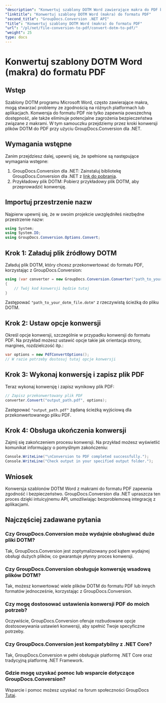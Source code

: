 ```yaml
---
"description": "Konwertuj szablony DOTM Word zawierające makra do PDF bez wysiłku za pomocą GroupDocs.Conversion dla .NET. Zapewnij zgodność i bezpieczeństwo za pomocą prostych kroków."
"linktitle": "Konwertuj szablony DOTM Word (makra) do formatu PDF"
"second_title": "GroupDocs.Conversion .NET API"
"title": "Konwertuj szablony DOTM Word (makra) do formatu PDF"
"url": "/pl/net/file-conversion-to-pdf/convert-dotm-to-pdf/"
"weight": 25
type: docs
---
```

# Konwertuj szablony DOTM Word (makra) do formatu PDF

## Wstęp
Szablony DOTM programu Microsoft Word, często zawierające makra, mogą stwarzać problemy ze zgodnością na różnych platformach lub aplikacjach. Konwersja do formatu PDF nie tylko zapewnia powszechną dostępność, ale także eliminuje potencjalne zagrożenia bezpieczeństwa związane z makrami. W tym samouczku przejdziemy przez kroki konwersji plików DOTM do PDF przy użyciu GroupDocs.Conversion dla .NET.
## Wymagania wstępne
Zanim przejdziesz dalej, upewnij się, że spełnione są następujące wymagania wstępne:
1. GroupDocs.Conversion dla .NET: Zainstaluj bibliotekę GroupDocs.Conversion dla .NET z [link do pobrania](https://releases.groupdocs.com/conversion/net/). 
2. Przykładowy plik DOTM: Pobierz przykładowy plik DOTM, aby przeprowadzić konwersję.

## Importuj przestrzenie nazw
Najpierw upewnij się, że w swoim projekcie uwzględniłeś niezbędne przestrzenie nazw:
```csharp
using System;
using System.IO;
using GroupDocs.Conversion.Options.Convert;
```
## Krok 1: Załaduj plik źródłowy DOTM
Załaduj plik DOTM, który chcesz przekonwertować do formatu PDF, korzystając z GroupDocs.Conversion:
```csharp
using (var converter = new GroupDocs.Conversion.Converter("path_to_your_dotm_file.dotm"))
{
    // Twój kod konwersji będzie tutaj
}
```
Zastępować `"path_to_your_dotm_file.dotm"` z rzeczywistą ścieżką do pliku DOTM.
## Krok 2: Ustaw opcje konwersji
Określ opcje konwersji, szczególnie w przypadku konwersji do formatu PDF. Na przykład możesz ustawić opcje takie jak orientacja strony, margines, rozdzielczość itp.:
```csharp
var options = new PdfConvertOptions();
// W razie potrzeby dostosuj tutaj opcje konwersji
```
## Krok 3: Wykonaj konwersję i zapisz plik PDF
Teraz wykonaj konwersję i zapisz wynikowy plik PDF:
```csharp
// Zapisz przekonwertowany plik PDF
converter.Convert("output_path.pdf", options);
```
Zastępować `"output_path.pdf"` żądaną ścieżką wyjściową dla przekonwertowanego pliku PDF.
## Krok 4: Obsługa ukończenia konwersji
Zajmij się zakończeniem procesu konwersji. Na przykład możesz wyświetlić komunikat informujący o pomyślnym zakończeniu:
```csharp
Console.WriteLine("\nConversion to PDF completed successfully.");
Console.WriteLine("Check output in your specified output folder.");
```

## Wniosek
Konwersja szablonów DOTM Word z makrami do formatu PDF zapewnia zgodność i bezpieczeństwo. GroupDocs.Conversion dla .NET upraszcza ten proces dzięki intuicyjnemu API, umożliwiając bezproblemową integrację z aplikacjami.
## Najczęściej zadawane pytania
### Czy GroupDocs.Conversion może wydajnie obsługiwać duże pliki DOTM?
Tak, GroupDocs.Conversion jest zoptymalizowany pod kątem wydajnej obsługi dużych plików, co gwarantuje płynny proces konwersji.
### Czy GroupDocs.Conversion obsługuje konwersję wsadową plików DOTM?
Tak, możesz konwertować wiele plików DOTM do formatu PDF lub innych formatów jednocześnie, korzystając z GroupDocs.Conversion.
### Czy mogę dostosować ustawienia konwersji PDF do moich potrzeb?
Oczywiście, GroupDocs.Conversion oferuje rozbudowane opcje dostosowywania ustawień konwersji, aby spełnić Twoje specyficzne potrzeby.
### Czy GroupDocs.Conversion jest kompatybilny z .NET Core?
Tak, GroupDocs.Conversion w pełni obsługuje platformę .NET Core oraz tradycyjną platformę .NET Framework.
### Gdzie mogę uzyskać pomoc lub wsparcie dotyczące GroupDocs.Conversion?
Wsparcie i pomoc możesz uzyskać na forum społeczności GroupDocs [Tutaj](https://forum.groupdocs.com/c/conversion/11).